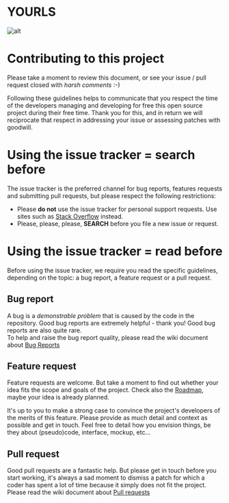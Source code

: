 # YOURLS
![alt](http://yourls.org/images/yourls-logo.png)

# Contributing to this project

Please take a moment to review this document, or see your issue / pull request closed with *harsh comments* :-)

Following these guidelines helps to communicate that you respect the time of
the developers managing and developing for free this open source project during their free time.
Thank you for this, and in return we will reciprocate that respect in addressing your issue
or assessing patches with goodwill.

# Using the issue tracker = search before

The issue tracker is the preferred channel for bug reports, features requests and submitting pull
requests, but please respect the following restrictions:

* Please **do not** use the issue tracker for personal support requests. Use sites such as
  [Stack Overflow](http://stackoverflow.com) instead.
* Please, please, please, **SEARCH** before you file a new issue or request.

# Using the issue tracker = read before

Before using the issue tracker, we require you read the specific guidelines, depending on the topic:
a bug report, a feature request or a pull request.

## Bug report

A bug is a _demonstrable problem_ that is caused by the code in the repository.
Good bug reports are extremely helpful - thank you! Good bug reports are also quite rare.  
To help and raise the bug report quality, please read the wiki document about [Bug Reports](https://github.com/YOURLS/YOURLS/wiki/Bug-Report)

## Feature request

Feature requests are welcome. But take a moment to find out whether your idea fits the scope and
goals of the project. Check also the [Roadmap](https://github.com/YOURLS/YOURLS/wiki/Road-Map),
maybe your idea is already planned.

It's up to you to make a strong case to convince the project's developers of the merits of this feature.
Please provide as much detail and context as possible and get in touch. Feel free to detail how you envision
things, be they about (pseudo)code, interface, mockup, etc...

## Pull request

Good pull requests are a fantastic help. But please get in touch before you start working,
it's always a sad moment to dismiss a patch for which a coder has spent a lot of time because
it simply does not fit the project. Please read the wiki
document about [Pull requests](https://github.com/YOURLS/YOURLS/wiki/Pull-Request)

